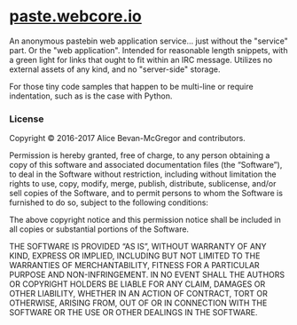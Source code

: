 # [paste.webcore.io](https://paste.webcore.io/)

An anonymous pastebin web application service… just without the "service" part.  Or the "web application".  Intended for reasonable length snippets, with a green light for links that ought to fit within an IRC message.  Utilizes no external assets of any kind, and no "server-side" storage.

For those tiny code samples that happen to be multi-line or require indentation, such as is the case with Python.


### License

Copyright © 2016-2017 Alice Bevan-McGregor and contributors.

Permission is hereby granted, free of charge, to any person obtaining a copy of this software and associated documentation files (the “Software”), to deal in the Software without restriction, including without limitation the rights to use, copy, modify, merge, publish, distribute, sublicense, and/or sell copies of the Software, and to permit persons to whom the Software is furnished to do so, subject to the following conditions:

The above copyright notice and this permission notice shall be included in all copies or substantial portions of the Software.

THE SOFTWARE IS PROVIDED “AS IS”, WITHOUT WARRANTY OF ANY KIND, EXPRESS OR IMPLIED, INCLUDING BUT NOT LIMITED TO THE WARRANTIES OF MERCHANTABILITY, FITNESS FOR A PARTICULAR PURPOSE AND NON-INFRINGEMENT. IN NO EVENT SHALL THE AUTHORS OR COPYRIGHT HOLDERS BE LIABLE FOR ANY CLAIM, DAMAGES OR OTHER LIABILITY, WHETHER IN AN ACTION OF CONTRACT, TORT OR OTHERWISE, ARISING FROM, OUT OF OR IN CONNECTION WITH THE SOFTWARE OR THE USE OR OTHER DEALINGS IN THE SOFTWARE.
